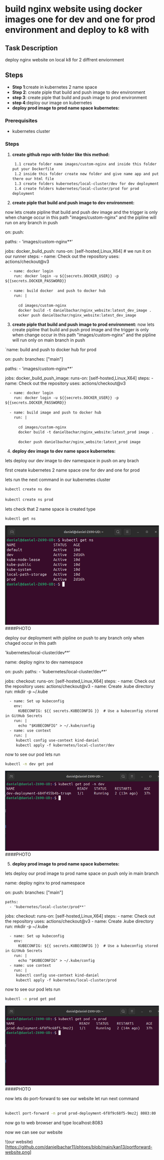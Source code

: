 # build nginx website using docker images one for dev and one for prod environment and deploy to k8 with 


## Task Description

deploy nginx website on local k8 for 2 diffrent enviornment 

## Steps 

- **Step 1**:create in kubernetes 2 name space
- **Step 2**: create piple that build and push image to dev environment
- **step 3**: create piple that build and push image to prod environment   
- **step 4**:deploy our image on kubernetes
- **deploy prod image to prod name space kubernetes:**  




### Prerequisites

- kubernetes cluster  

### Steps

1. **create github repo with folder like this method:**

        1.1 create folder name images/custom-nginx and inside this folder put your Dockerfile
        1.2 inside this folder create new folder and give name app and put there our html file 
        1.3 create folders kubernetes/local-cluster/dev for dev deployment
        1.4 create folders kubernetes/local-cluster/prod for prod deployment



2. **create piple that build and push image to dev environment:**

now lets create pipline that build and push dev image and the trigger is only when change occur in this path "images/custom-nginx" and the pipline will run on any branch in push 

on:
 push:
  
  paths:
      - 'images/custom-nginx**'

jobs:
  docker_build_push:
    runs-on: [self-hosted,Linux,X64] # we run it on our runner 
    steps:
      - name: Check out the repository
        uses: actions/checkout@v3
       
      - name: docker login 
        run: docker login -u ${{secrets.DOCKER_USER}} -p ${{secrets.DOCKER_PASSWORD}}
      
      - name: build docker  and push to docker hub 
        run: |
          
          cd images/custom-nginx
          docker build -t danielbachar/nginx_website:latest_dev_image . 
          ocker push danielbachar/nginx_website:latest_dev_image
          

3. **create piple that build and push image to prod environment:**
now lets create pipline that build and push prod image and the trigger is only when change occur in this path "images/custom-nginx" and the pipline will run only on main branch in push  

`name: build and push to docker hub for prod

on:
 push:
  branches: ["main"]
  
  paths:
      - 'images/custom-nginx**'

jobs:
  docker_build_push_image:
    runs-on: [self-hosted,Linux,X64]
    steps:
      - name: Check out the repository
        uses: actions/checkout@v3
       
      - name: docker login 
        run: docker login -u ${{secrets.DOCKER_USER}} -p ${{secrets.DOCKER_PASSWORD}}
      
      - name: build image and push to docker hub 
        run: |
          
          cd images/custom-nginx
          docker build -t danielbachar/nginx_website:latest_prod image .
          
          docker push danielbachar/nginx_website:latest_prod image

4. **deploy dev image to dev name space kubernetes:**  

lets deploy our dev image to dev namespace in push on any brach  

first create kubernetes 2 name space one for dev and one for prod 

lets run the next command in our kubernetes cluster

```bash
kubectl create ns dev

kubectl create ns prod
```
lets check that 2 name space is created 
type 
```bash
kubectl get ns 
```
![get name space](https://github.com/danielbachar11/phtoes/blob/main/kan13/get%20ns.png) ####PHOTO

deploy our deployment with pipline on push to any branch only when chaged occur in this path 

'kubernetes/local-cluster/dev**' 


name: deploy nginx  to dev namespace 

on:
  push:
   paths:
      - 'kubernetes/local-cluster/dev**'
    
jobs:
  checkout:
    runs-on: [self-hosted,Linux,X64]
    steps:
      - name: Check out the repository
        uses: actions/checkout@v3 
      - name: Create .kube directory
        run: mkdir -p ~/.kube 
      
      - name: Set up kubeconfig
        env:
          KUBECONFIG: ${{ secrets.KUBECONFIG }}  # Use a kubeconfig stored in GitHub Secrets
        run: |
          echo "$KUBECONFIG" > ~/.kube/config
      - name: use context 
        run: |
         kubectl config use-context kind-daniel 
         kubectl apply -f kubernetes/local-cluster/dev 
now to see our pod lets run
```bash
kubectl -n dev get pod          
```
![get pod](https://github.com/danielbachar11/phtoes/blob/main/kan13/get%20pod%20dev.png) ####PHOTO


5. **deploy prod image to prod name space kubernetes:**  

lets deploy our prod image to prod name space on push only in main branch 

name: deploy nginx to prod namespace 

on:
  push:
    branches: ["main"]

    paths:
      - 'kubernetes/local-cluster/prod**'
    
jobs:
  checkout:
    runs-on: [self-hosted,Linux,X64]
    steps:
      - name: Check out the repository
        uses: actions/checkout@v3 
      - name: Create .kube directory
        run: mkdir -p ~/.kube 
      
      - name: Set up kubeconfig
        env:
          KUBECONFIG: ${{ secrets.KUBECONFIG }}  # Use a kubeconfig stored in GitHub Secrets
        run: |
          echo "$KUBECONFIG" > ~/.kube/config
      - name: use context 
        run: |
         kubectl config use-context kind-daniel 
         kubectl apply -f kubernetes/local-cluster/prod

now to see our pod lets run
```bash
kubectl -n prod get pod          
```
![get pod](https://github.com/danielbachar11/phtoes/blob/main/kan13/get%20pod%20prod.png) ####PHOTO

now lets do port-forward to see our website let run next command
```bash

kubectl port-forward -n prod prod-deployment-6f8f9c68f5-9mz2j 8083:80

```
now go to web browser and type localhost:8083

now we can see our website 

!(our website)[https://github.com/danielbachar11/phtoes/blob/main/kan13/portforward-website.png]



